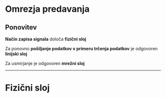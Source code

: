 # Omrezja predavanja

## Ponovitev

**Način zapisa signala** določa **fizični sloj**

Za ponovno **pošiljanje podatkov v primeru trčenja podatkov** je odgovoren **linijski sloj** 

Za usmirjanje je odgovoren **mrežni sloj**

---

# Fizični sloj



